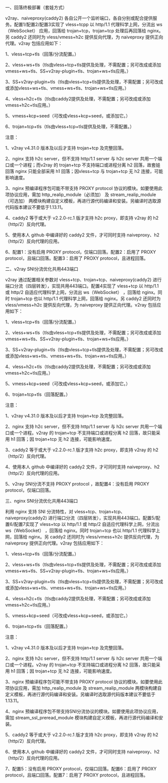 一、回落终极部署（套娃方式）

v2ray、naiveproxy(caddy2) 各自公开一个监听端口，各自分别或配合提供服务。配置1/配置2/配置3实现了 vless+tcpp 以 http/1.1 代理科学上网，分流出 ws（WebSocket） 应用，回落给 trojan+tcp，trojan+tcp 处理后再回落给 nginx。另 caddy2 还同时为 vless/vmess+h2c 提供反向代理，为 naiveproxy 提供正向代理。v2ray 包括应用如下：

1、vless+tcp+tls（回落/分流配置。）

2、vless+ws+tls（tls由vless+tcp+tls提供及处理，不需配置；另可改成或添加vmess+ws+tls、SS+v2ray-plugin+tls、trojan+ws+tls应用。）

3、SS+v2ray-plugin+tls（tls由vless+tcp+tls提供及处理，不需配置；另可改成或添加vless+ws+tls、vmess+ws+tls、trojan+ws+tls应用。）

4、vless+h2c+tls（tls由caddy2提供及处理，不需配置；另可改成或添加vmess+h2c+tls应用。）

5、vmess+kcp+seed（可改成vless+kcp+seed，或添加它。）

6、trojan+tcp+tls（tls由vless+tcp+tls提供及处理，不需配置。）

注意：

1、v2ray v4.31.0 版本及以后才支持 trojan+tcp 及完整回落。

2、nginx 支持 h2c server，但不支持 http/1.1 server 与 h2c server 共用一个端口或一个进程；而v2ray 的 trojan+tcp 不支持端口或进程分离 h2 回落，故套娃回落 nginx 只能全部采用 h1 回落；因vless+tcp 与 trojan+tcp 无 h2 连接，可能影响速度。

3、nginx 预编译程序包可能不带支持 PROXY protocol 协议的模块。如要使用此项协议应用，需加 http_realip_module（必须加） 及 stream_realip_module（可选加） 两模块构建自定义模板，再进行源代码编译和安装。另编译时选取源代码版本建议不要低于1.13.11。

4、caddy2 等于或大于 v2.2.0-rc.1 版才支持 h2c proxy，即支持 v2ray 的 h2（http/2）反向代理。

5、使用本人 github 中编译好的 caddy2 文件，才可同时支持 naiveproxy、h2（http/2）反向代理的应用。

6、配置1：没有启用 PROXY protocol，仅端口回落。配置2：启用了 PROXY protocol，且端口回落。配置3：启用了 PROXY protocol，且进程回落。

二、v2ray SNI分流优化共用443端口

v2ray 通过配置相关参数对 vless+tcp、trojan+tcp、naiveproxy(caddy2) 进行端口分流（四层转发），实现共用443端口。配置4实现了 vless+tcp 以 http/1.1 或 http/2 自适应代理科学上网，分流出 ws（WebSocket） ，回落给 nginx。同时 trojan+tcp 也以 http/1.1 代理科学上网，回落给 nginx。另 caddy2 还同时为 vless/vmess+h2c 提供反向代理，为 naiveproxy 提供正向代理。v2ray 包括应用如下：

1、vless+tcp+tls（回落/分流配置。）

2、vless+ws+tls（tls由vless+tcp+tls提供及处理，不需配置；另可改成或添加vmess+ws+tls、SS+v2ray-plugin+tls、trojan+ws+tls应用。）

3、SS+v2ray-plugin+tls（tls由vless+tcp+tls提供及处理，不需配置；另可改成或添加vless+ws+tls、vmess+ws+tls、trojan+ws+tls应用。）

4、vless+h2c+tls（tls由caddy2提供及处理，不需配置；另可改成或添加vmess+h2c+tls应用。）

5、vmess+kcp+seed（可改成vless+kcp+seed，或添加它。）

6、trojan+tcp+tls（回落配置。）

注意：

1、v2ray v4.31.0 版本及以后才支持 trojan+tcp 及完整回落。

2、nginx 支持 h2c server，但不支持 http/1.1 server 与 h2c server 共用一个端口或一个进程。v2ray 的 trojan+tcp 不支持端口或进程分离 h2 回落，故只能采用 h1 回落；因 trojan+tcp 无 h2 连接，可能影响速度。

3、caddy2 等于或大于 v2.2.0-rc.1 版才支持 h2c proxy，即支持 v2ray 的 h2（http/2）反向代理。

4、使用本人 github 中编译好的 caddy2 文件，才可同时支持 naiveproxy、h2（http/2）反向代理的应用。

5、v2ray SNI分流不支持 PROXY protocol ，故配置4：没有启用 PROXY protocol，仅端口回落。

三、nginx SNI分流优化共用443端口

利用 nginx 支持 SNI 分流特性，对 vless+tcp、trojan+tcp、naiveproxy(caddy2) 进行端口分流（四层转发），实现共用443端口。配置5/配置6/配置7实现了 vless+tcp 以 http/1.1 或 http/2 自适应代理科学上网，分流出 ws（WebSocket） ，回落给 nginx。同时 trojan+tcp 也以 http/1.1 代理科学上网，回落给 nginx。另 caddy2 还同时为 vless/vmess+h2c 提供反向代理，为 naiveproxy 提供正向代理。v2ray 包括应用如下：

1、vless+tcp+tls（回落/分流配置。）

2、vless+ws+tls（tls由vless+tcp+tls提供及处理，不需配置；另可改成或添加vmess+ws+tls、SS+v2ray-plugin+tls、trojan+ws+tls应用。）

3、SS+v2ray-plugin+tls（tls由vless+tcp+tls提供及处理，不需配置；另可改成或添加vless+ws+tls、vmess+ws+tls、trojan+ws+tls应用。）

4、vless+h2c+tls（tls由caddy2提供及处理，不需配置；另可改成或添加vmess+h2c+tls应用。）

5、vmess+kcp+seed（可改成vless+kcp+seed，或添加它。）

6、trojan+tcp+tls（回落配置。）

注意：

1、v2ray v4.31.0 版本及以后才支持 trojan+tcp 及完整回落。

2、nginx 支持 h2c server，但不支持 http/1.1 server 与 h2c server 共用一个端口或一个进程。v2ray 的 trojan+tcp 不支持端口或进程分离 h2 回落，故只能采用 h1 回落；因 trojan+tcp 无 h2 连接，可能影响速度。

3、nginx 预编译程序包可能不带支持 PROXY protocol 协议的模块。如要使用此项协议应用，需加 http_realip_module 及 stream_realip_module 两模块构建自定义模板，再进行源代码编译和安装。另编译时选取源代码版本建议不要低于1.13.11。

4、nginx 预编译程序包不带支持SNI分流协议的模块。如要使用此项协议应用，需加 stream_ssl_preread_module 模块构建自定义模板，再进行源代码编译和安装。

5、caddy2 等于或大于 v2.2.0-rc.1 版才支持 h2c proxy，即支持 v2ray 的 h2（http/2）反向代理。

6、使用本人 github 中编译好的 caddy2 文件，才可同时支持 naiveproxy、h2（http/2）反向代理的应用。

7、配置5：没有启用 PROXY protocol，仅端口回落。配置6：启用了 PROXY protocol，且端口回落。配置7：启用了 PROXY protocol，且进程回落。

